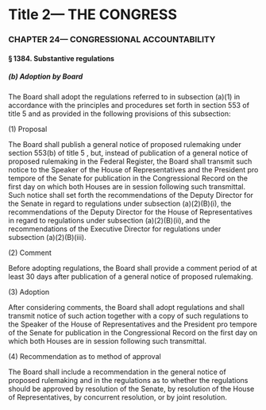 
# Title 2— THE CONGRESS
### CHAPTER 24— CONGRESSIONAL ACCOUNTABILITY
#### § 1384. Substantive regulations
##### (b) Adoption by Board

The Board shall adopt the regulations referred to in subsection (a)(1) in accordance with the principles and procedures set forth in section 553 of title 5 and as provided in the following provisions of this subsection:

(1) Proposal

The Board shall publish a general notice of proposed rulemaking under section 553(b) of title 5 , but, instead of publication of a general notice of proposed rulemaking in the Federal Register, the Board shall transmit such notice to the Speaker of the House of Representatives and the President pro tempore of the Senate for publication in the Congressional Record on the first day on which both Houses are in session following such transmittal. Such notice shall set forth the recommendations of the Deputy Director for the Senate in regard to regulations under subsection (a)(2)(B)(i), the recommendations of the Deputy Director for the House of Representatives in regard to regulations under subsection (a)(2)(B)(ii), and the recommendations of the Executive Director for regulations under subsection (a)(2)(B)(iii).

(2) Comment

Before adopting regulations, the Board shall provide a comment period of at least 30 days after publication of a general notice of proposed rulemaking.

(3) Adoption

After considering comments, the Board shall adopt regulations and shall transmit notice of such action together with a copy of such regulations to the Speaker of the House of Representatives and the President pro tempore of the Senate for publication in the Congressional Record on the first day on which both Houses are in session following such transmittal.

(4) Recommendation as to method of approval

The Board shall include a recommendation in the general notice of proposed rulemaking and in the regulations as to whether the regulations should be approved by resolution of the Senate, by resolution of the House of Representatives, by concurrent resolution, or by joint resolution.

